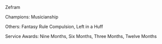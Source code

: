 Zefram

Champions: Musicianship

Others: Fantasy Rule Compulsion, Left in a Huff

Service Awards: Nine Months, Six Months, Three Months, Twelve Months


